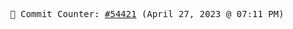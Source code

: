 <p align="center">
    <samp>
        📮 Commit Counter: <a href="https://github.com/Javascript-void0/Javascript-void0/commits/main">#54421</a> (April 27, 2023 @ 07:11 PM)
    </samp>
</p>